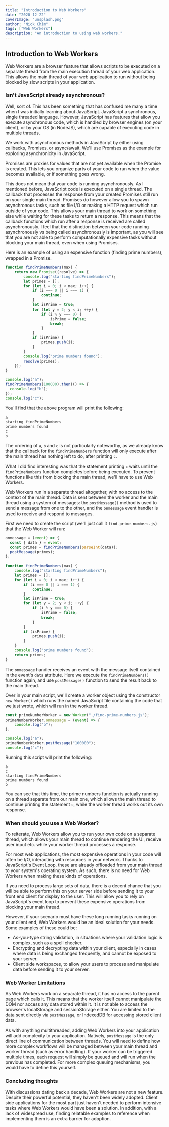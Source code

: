 ```yaml
---
title: "Introduction to Web Workers"
date: "2020-12-22"
coverImage: "unsplash.png"
author: "Nick Chim"
tags: ["Web Workers"]
description: "An introduction to using web workers."
---
```


## Introduction to Web Workers

Web Workers are a browser feature that allows scripts to be executed on a separate thread from the main execution thread of your web application. This allows the main thread of your web application to run without being blocked by slow scripts in your application.

### Isn't JavaScript already asynchronous?

Well, sort of. This has been something that has confused me many a time when I was initially learning about JavaScript. JavaScript a synchronous, single threaded language. However, JavaScript has features that allow you execute asynchronous code, which is handled by browser engines (on your client), or by your OS (in NodeJS), which are capable of executing code in multiple threads.

We work with asynchronous methods in JavaScript by either using callbacks, Promises, or async/await. We'll use Promises as the example for exploring asynchronicity in JavaScript.

Promises are proxies for values that are not yet available when the Promise is created. This lets you organize parts of your code to run when the value becomes available, or if something goes wrong.

This does not mean that your code is running asynchronously. As I mentioned before, JavaScript code is executed on a single thread. The callback that processes the response from your created Promises still run on your single main thread. Promises do however allow you to spawn asynchronous tasks, such as file I/O or making a HTTP request which run outside of your code. This allows your main thread to work on something else while waiting for these tasks to return a response. This means that the callback functions which run after a response is received are called asynchronously. I feel that the distinction between your code running asynchronously vs being called asynchronously is important, as you will see that you are not able to perform computationally expensive tasks without blocking your main thread, even when using Promises.

Here is an example of using an expensive function (finding prime numbers), wrapped in a Promise.

```javascript
function findPrimeNumbers(max) {
    return new Promise((resolve) => {
        console.log("starting findPrimeNumbers");
        let primes = [];
        for (let i = 0; i < max; i++) {
            if (i === 0 || i === 1) {
                continue;
            }
            let isPrime = true;
            for (let y = 2; y < i; ++y) {
                if (i % y === 0) {
                    isPrime = false;
                    break;
                }
            }
            if (isPrime) {
                primes.push(i);
            }
        }
        console.log("prime numbers found");
        resolve(primes);
    });
}

console.log("a");
findPrimeNumbers(100000).then(() => {
  console.log("b");
});
console.log("c");
```

You'll find that the above program will print the following:

```javascript
a
starting findPrimeNumbers
prime numbers found
c
b
```

The ordering of `a`, `b` and `c` is not particularly noteworthy, as we already know that the callback for the `findPrimeNumbers` function will only execute after the main thread has nothing left to do, after printing `c`.

What I did find interesting was that the statement printing `c` waits until the `findPrimeNumbers` function completes before being executed. To prevent functions like this from blocking the main thread, we'll have to use Web Workers.

Web Workers run in a separate thread altogether, with no access to the context of the main thread. Data is sent between the worker and the main thread using a system of messages: the `postMessage()` method is used to send a message from one to the other, and the `onmessage` event handler is used to receive and respond to messages.

First we need to create the script (we'll just call it `find-prime-numbers.js`) that the Web Worker will run:

```javascript
onmessage = (event) => {
  const { data } = event;
  const primes = findPrimeNumbers(parseInt(data));
  postMessage(primes);
};

function findPrimeNumbers(max) {
    console.log("starting findPrimeNumbers");
    let primes = [];
    for (let i = 0; i < max; i++) {
        if (i === 0 || i === 1) {
            continue;
        }
        let isPrime = true;
        for (let y = 2; y < i; ++y) {
            if (i % y === 0) {
                isPrime = false;
                break;
            }
        }
        if (isPrime) {
            primes.push(i);
        }
    }
    console.log("prime numbers found");
    return primes;
}  
```

The `onmessage` handler receives an event with the message itself contained in the event's `data` attribute. Here we execute the `findPrimeNumbers()` function again, and use `postMessage()` function to send the result back to the main thread.

Over in your main script, we'll create a worker object using the constructor `new Worker()` which runs the named JavaScript file containing the code that we just wrote, which will run in the worker thread.

```javascript
const primeNumberWorker = new Worker("./find-prime-numbers.js");
primeNumberWorker.onmessage = (event) => {
    console.log("b");
};

console.log("a");
primeNumberWorker.postMessage("100000");
console.log("c");
```

Running this script will print the following:

```
a
c
starting findPrimeNumbers
prime numbers found
b
```

You can see that this time, the prime numbers function is actually running on a thread separate from our main one, which allows the main thread to continue printing the statement `c`, while the worker thread works out its own response.

### When should you use a Web Worker?

To reiterate, Web Workers allow you to run your own code on a separate thread, which allows your main thread to continue rendering the UI, receive user input etc. while your worker thread processes a response. 

For most web applications, the most expensive operations in your code will often be I/O, interacting with resources in your network. Thanks to JavaScript's Event Loop, these are already offloaded from your main thread to your system's operating system. As such, there is no need for Web Workers when making these kinds of operations. 

If you need to process large sets of data, there is a decent chance that you will be able to perform this on your server side before sending it to your front end client for display to the user. This will allow you to rely on JavaScript's event loop to prevent these expensive operations from blocking your main thread.

However, if your scenario must have these long running tasks running on your client end, Web Workers would be an ideal solution for your needs. Some examples of these could be:

- As-you-type string validation, in situations where your validation logic is complex, such as a spell checker.
- Encrypting and decrypting data within your client, especially in cases where data is being exchanged frequently, and cannot be exposed to your server.
- Client side workspaces, to allow your users to process and manipulate data before sending it to your server.

### Web Worker Limitations

As Web Workers work on a separate thread, it has no access to the parent page which calls it. This means that the worker itself cannot manipulate the DOM nor access any data stored within it. It is not able to access the browser's localStorage and sessionStorage either. You are limited to the data sent directly via `postMessage`, or IndexedDB for accessing stored client data.

As with anything multithreaded, adding Web Workers into your application will add complexity to your application. Natively, `postMessage` is the only direct line of communication between threads. You will need to define how more complex workflows will be managed between your main thread and worker thread (such as error handling). If your worker can be triggered multiple times, each request will simply be queued and will run when the previous has completed. For more complex queuing mechanisms, you would have to define this yourself.

### Concluding thoughts

With discussions dating back a decade, Web Workers are not a new feature. Despite their powerful potential, they haven't been widely adopted. Client side applications for the most part just haven't needed to perform intensive tasks where Web Workers would have been a solution. In addition, with a lack of widespread use, finding relatable examples to reference when implementing them is an extra barrier for adoption. 
